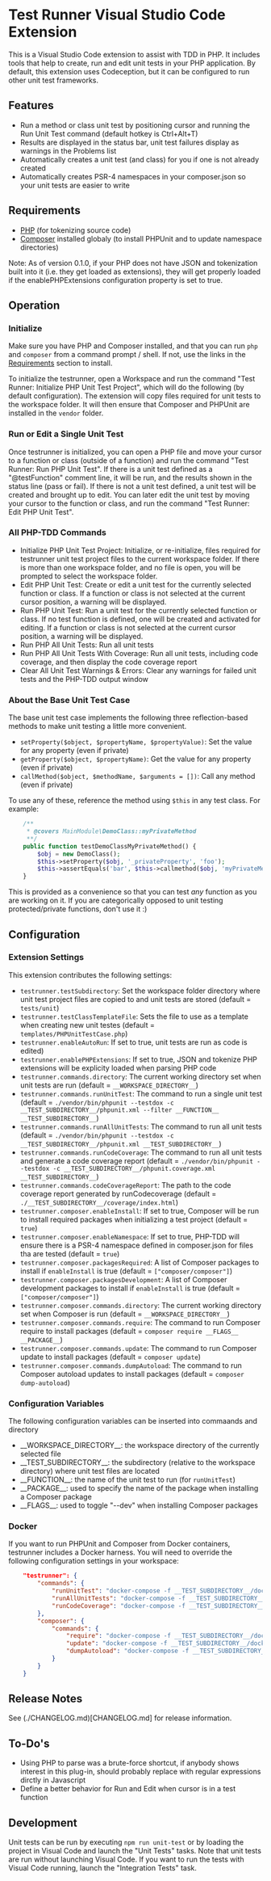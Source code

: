 # Test Runner Visual Studio Code Extension

This is a Visual Studio Code extension to assist with TDD in PHP.  It includes tools that help to create, run and edit unit tests in your PHP application.  By default, this extension uses Codeception, but it can be configured to run other unit test frameworks.

## Features

* Run a method or class unit test by positioning cursor and running the Run Unit Test command (default hotkey is Ctrl+Alt+T)
* Results are displayed in the status bar, unit test failures display as warnings in the Problems list
* Automatically creates a unit test (and class) for you if one is not already created
* Automatically creates PSR-4 namespaces in your composer.json so your unit tests are easier to write

## Requirements

* [PHP](https://secure.php.net/downloads.php) (for tokenizing source code)
* [Composer](https://getcomposer.org/download/) installed globaly (to install PHPUnit and to update namespace directories)

Note:  As of version 0.1.0, if your PHP does not have JSON and tokenization built into it (i.e. they get loaded as extensions), they will get properly loaded if the
enablePHPExtensions configuration property is set to true.

## Operation

### Initialize

Make sure you have PHP and Composer installed, and that you can run `php` and `composer` from a command prompt / shell.  If not, use the links in the [Requirements](#Requirements) section to install.

To initialize the testrunner, open a Workspace and run the command "Test Runner: Initialize PHP Unit Test Project", which will do the following (by default configuration).  The extension will copy files required for unit tests to the workspace folder.  It will then ensure that Composer and PHPUnit are installed in the `vendor` folder.

### Run or Edit a Single Unit Test

Once testrunner is initialized, you can open a PHP file and move your cursor to a function or class (outside of a function) and run the command "Test Runner: Run PHP Unit Test".  If there is a unit test defined as a "@testFunction" comment line, it will be run, and the results shown in the status line (pass or fail).  If there is not a unit test defined, a unit test will be created and brought up to edit.  You can later edit the unit test by moving your cursor to the function or class, and run the command "Test Runner: Edit PHP Unit Test".

### All PHP-TDD Commands

* Initialize PHP Unit Test Project: Initialize, or re-initialize, files required for testrunner unit test project files to the current workspace folder.  If there is more than one workspace folder, and no file is open, you will be prompted to select the workspace folder.
* Edit PHP Unit Test: Create or edit a unit test for the currently selected function or class.  If a function or class is not selected at the current cursor position, a warning will be displayed.
* Run PHP Unit Test: Run a unit test for the currently selected function or class.  If no test function is defined, one will be created and activated for editing.  If a function or class is not selected at the current cursor position, a warning will be displayed.
* Run PHP All Unit Tests: Run all unit tests
* Run PHP All Unit Tests With Coverage: Run all unit tests, including code coverage, and then display the code coverage report
* Clear All Unit Test Warnings & Errors: Clear any warnings for failed unit tests and the PHP-TDD output window

### About the Base Unit Test Case

The base unit test case implements the following three reflection-based methods to make unit testing a little more convenient.  

* `setProperty($object, $propertyName, $propertyValue)`: Set the value for any property (even if private)
* `getProperty($object, $propertyName)`: Get the value for any property (even if private)
* `callMethod($object, $methodName, $arguments = [])`: Call any method (even if private)

To use any of these, reference the method using `$this` in any test class.  For example:

```php
    /**
     * @covers MainModule\DemoClass::myPrivateMethod
     **/
    public function testDemoClassMyPrivateMethod() {
        $obj = new DemoClass();
        $this->setProperty($obj, '_privateProperty', 'foo');
        $this->assertEquals('bar', $this->callmethod($obj, 'myPrivateMethod'));
    }
```

This is provided as a convenience so that you can test _any_ function as you are working on it.  If you are categorically opposed to unit testing protected/private functions, don't use it :)

## Configuration

### Extension Settings

This extension contributes the following settings:

* `testrunner.testSubdirectory`: Set the workspace folder directory where unit test project files are copied to and unit tests are stored (default = `tests/unit`)
* `testrunner.testClassTemplateFile`: Sets the file to use as a template when creating new unit testes (default = `templates/PHPUnitTestCase.php`)
* `testrunner.enableAutoRun`: If set to true, unit tests are run as code is edited)
* `testrunner.enablePHPExtensions`: If set to true, JSON and tokenize PHP extensions will be explicity loaded when parsing PHP code
* `testrunner.commands.directory`: The current working directory set when unit tests are run (default = `__WORKSPACE_DIRECTORY__`)
* `testrunner.commands.runUnitTest`: The command to run a single unit test (default = `./vendor/bin/phpunit --testdox -c __TEST_SUBDIRECTORY__/phpunit.xml --filter __FUNCTION__ __TEST_SUBDIRECTORY__`)
* `testrunner.commands.runAllUnitTests`: The command to run all unit tests (default = `./vendor/bin/phpunit --testdox -c __TEST_SUBDIRECTORY__/phpunit.xml __TEST_SUBDIRECTORY__`)
* `testrunner.commands.runCodeCoverage`: The command to run all unit tests and generate a code coverage report (default = `./vendor/bin/phpunit --testdox -c __TEST_SUBDIRECTORY__/phpunit.coverage.xml __TEST_SUBDIRECTORY__`)
* `testrunner.commands.codeCoverageReport`: The path to the code coverage report generated by runCodecoverage (default = `./__TEST_SUBDIRECTORY__/coverage/index.html`)
* `testrunner.composer.enableInstall`: If set to true, Composer will be run to install required packages when initializing a test project (default = `true`)
* `testrunner.composer.enableNamespace`: If set to true, PHP-TDD will ensure there is a PSR-4 namespace defined in composer.json for files tha are tested (default = `true`)
* `testrunner.composer.packagesRequired`: A list of Composer packages to install if `enableInstall` is true (default = `["composer/composer"]`)
* `testrunner.composer.packagesDevelopment`: A list of Composer development packages to install if `enableInstall` is true (default = `["composer/composer"]`)
* `testrunner.composer.commands.directory`: The current working directory set when Composer is run (default = `__WORKSPACE_DIRECTORY__`)
* `testrunner.composer.commands.require`: The command to run Composer require to install packages (default = `composer require __FLAGS__ __PACKAGE__`)
* `testrunner.composer.commands.update`: The command to run Composer update to install packages (default = `composer update`)
* `testrunner.composer.commands.dumpAutoload`: The command to run Composer autoload updates to install packages (default = `composer dump-autoload`)

### Configuration Variables

The following configuration variables can be inserted into commaands and directory

* \_\_WORKSPACE_DIRECTORY\_\_: the workspace directory of the currently selected file
* \_\_TEST_SUBDIRECTORY\_\_: the subdirectory (relative to the workspace directory) where unit test files are located
* \_\_FUNCTION\_\_: the name of the unit test to run (for `runUnitTest`)
* \_\_PACKAGE\_\_: used to specify the name of the package when installing a Composer package
* \_\_FLAGS\_\_: used to toggle "--dev" when installing Composer packages

### Docker

If you want to run PHPUnit and Composer from Docker containers, testrunner includes a Docker harness.  You will need to override the following configuration settings in your workspace:

```json
    "testrunner": {
        "commands": {
            "runUnitTest": "docker-compose -f __TEST_SUBDIRECTORY__/docker-compose.yaml run phpunit --testdox -c __TEST_SUBDIRECTORY__/phpunit.xml --filter __FUNCTION__ __TEST_SUBDIRECTORY__",
            "runAllUnitTests": "docker-compose -f __TEST_SUBDIRECTORY__/docker-compose.yaml run phpunit --testdox -c __TEST_SUBDIRECTORY__/phpunit.xml __TEST_SUBDIRECTORY__",
            "runCodeCoverage": "docker-compose -f __TEST_SUBDIRECTORY__/docker-compose.yaml run phpunit-coverage --testdox -c __TEST_SUBDIRECTORY__/phpunit.coverage.xml __TEST_SUBDIRECTORY__"
        },
        "composer": {
            "commands": {
                "require": "docker-compose -f __TEST_SUBDIRECTORY__/docker-compose.yaml run composer require __FLAGS__ __PACKAGE__",
                "update": "docker-compose -f __TEST_SUBDIRECTORY__/docker-compose.yaml run composer update",
                "dumpAutoload": "docker-compose -f __TEST_SUBDIRECTORY__/docker-compose.yaml run composer dump-autoload"
            }
        }
    }
```

## Release Notes

See (./CHANGELOG.md)[CHANGELOG.md] for release information.

## To-Do's

* Using PHP to parse was a brute-force shortcut, if anybody shows interest in this plug-in, should probably replace with regular expressions dirctly in Javascript
* Define a better behavior for Run and Edit when cursor is in a test function

## Development

Unit tests can be run by executing ```npm run unit-test``` or by loading the project in Visual Code and launch the "Unit Tests" tasks.  Note that unit tests are run without launching Visual Code.  If you want to run the tests with Visual Code running, launch the "Integration Tests" task.